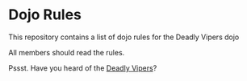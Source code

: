 Dojo Rules
==========

This repository contains a list of dojo rules for the Deadly Vipers dojo

All members should read the rules.

Pssst. Have you heard of the [Deadly Vipers]("https://github.com/deadlyvipers")?

